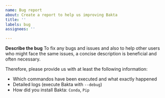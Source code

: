 ```yaml
---
name: Bug report
about: Create a report to help us improving Bakta
title: ''
labels: bug
assignees: ''

---
```


**Describe the bug**
To fix any bugs and issues and also to help other users who might face the same issues, a concise description is beneficial and often necessary.

Therefore, please provide us with at least the following information:

- Which commandos have been executed and what exactly happened
- Detailed logs (execute Bakta with `--debug`)
- How did you install Bakta: `Conda`, `Pip`

